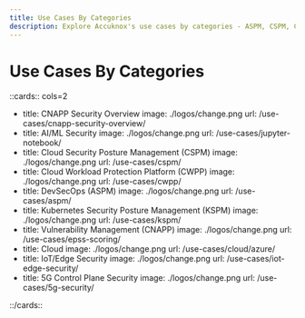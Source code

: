 ```yaml
---
title: Use Cases By Categories
description: Explore Accuknox's use cases by categories - ASPM, CSPM, CWPP, KSPM.
---
```



<style>
h2 {
  color: #000025;
  font-size: 1.5rem !important;
}
.nt-card .nt-card-image{
  color: #005BFF;

}

 .nt-card-title {
    text-align: -webkit-center;
}


</style>

# Use Cases By Categories


::cards:: cols=2

- title: CNAPP Security Overview
  image: ./logos/change.png
  url: /use-cases/cnapp-security-overview/
- title: AI/ML Security
  image: ./logos/change.png
  url: /use-cases/jupyter-notebook/
- title: Cloud Security Posture Management (CSPM)
  image: ./logos/change.png
  url: /use-cases/cspm/
- title: Cloud Workload Protection Platform (CWPP)
  image: ./logos/change.png
  url: /use-cases/cwpp/
- title: DevSecOps (ASPM)
  image: ./logos/change.png
  url: /use-cases/aspm/
- title: Kubernetes Security Posture Management (KSPM)
  image: ./logos/change.png
  url: /use-cases/kspm/
- title: Vulnerability Management (CNAPP)
  image: ./logos/change.png
  url: /use-cases/epss-scoring/
- title: Cloud
  image: ./logos/change.png
  url: /use-cases/cloud/azure/
- title: IoT/Edge Security
  image: ./logos/change.png
  url: /use-cases/iot-edge-security/
- title: 5G Control Plane Security
  image: ./logos/change.png
  url: /use-cases/5g-security/

::/cards::